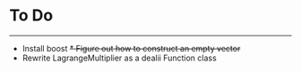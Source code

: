 # To Do
----------------
* Install boost
~~* Figure out how to construct an empty vector~~
* Rewrite LagrangeMultiplier as a dealii Function class

